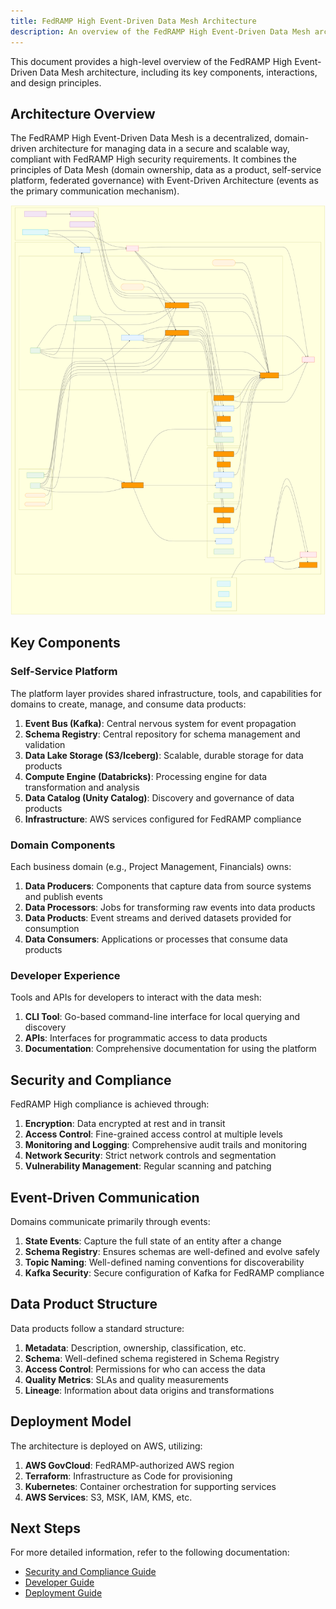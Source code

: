 ```yaml
---
title: FedRAMP High Event-Driven Data Mesh Architecture
description: An overview of the FedRAMP High Event-Driven Data Mesh architecture.
---
```


This document provides a high-level overview of the FedRAMP High Event-Driven Data Mesh architecture, including its key components, interactions, and design principles.

## Architecture Overview

The FedRAMP High Event-Driven Data Mesh is a decentralized, domain-driven architecture for managing data in a secure and scalable way, compliant with FedRAMP High security requirements. It combines the principles of Data Mesh (domain ownership, data as a product, self-service platform, federated governance) with Event-Driven Architecture (events as the primary communication mechanism).

![Architecture Overview](../../../assets/architecture-overview.svg)

## Key Components

### Self-Service Platform

The platform layer provides shared infrastructure, tools, and capabilities for domains to create, manage, and consume data products:

1. **Event Bus (Kafka)**: Central nervous system for event propagation
2. **Schema Registry**: Central repository for schema management and validation
3. **Data Lake Storage (S3/Iceberg)**: Scalable, durable storage for data products
4. **Compute Engine (Databricks)**: Processing engine for data transformation and analysis
5. **Data Catalog (Unity Catalog)**: Discovery and governance of data products
6. **Infrastructure**: AWS services configured for FedRAMP compliance

### Domain Components

Each business domain (e.g., Project Management, Financials) owns:

1. **Data Producers**: Components that capture data from source systems and publish events
2. **Data Processors**: Jobs for transforming raw events into data products
3. **Data Products**: Event streams and derived datasets provided for consumption
4. **Data Consumers**: Applications or processes that consume data products

### Developer Experience

Tools and APIs for developers to interact with the data mesh:

1. **CLI Tool**: Go-based command-line interface for local querying and discovery
2. **APIs**: Interfaces for programmatic access to data products
3. **Documentation**: Comprehensive documentation for using the platform

## Security and Compliance

FedRAMP High compliance is achieved through:

1. **Encryption**: Data encrypted at rest and in transit
2. **Access Control**: Fine-grained access control at multiple levels
3. **Monitoring and Logging**: Comprehensive audit trails and monitoring
4. **Network Security**: Strict network controls and segmentation
5. **Vulnerability Management**: Regular scanning and patching

## Event-Driven Communication

Domains communicate primarily through events:

1. **State Events**: Capture the full state of an entity after a change
2. **Schema Registry**: Ensures schemas are well-defined and evolve safely
3. **Topic Naming**: Well-defined naming conventions for discoverability
4. **Kafka Security**: Secure configuration of Kafka for FedRAMP compliance

## Data Product Structure

Data products follow a standard structure:

1. **Metadata**: Description, ownership, classification, etc.
2. **Schema**: Well-defined schema registered in Schema Registry
3. **Access Control**: Permissions for who can access the data
4. **Quality Metrics**: SLAs and quality measurements
5. **Lineage**: Information about data origins and transformations

## Deployment Model

The architecture is deployed on AWS, utilizing:

1. **AWS GovCloud**: FedRAMP-authorized AWS region
2. **Terraform**: Infrastructure as Code for provisioning
3. **Kubernetes**: Container orchestration for supporting services
4. **AWS Services**: S3, MSK, IAM, KMS, etc.

## Next Steps

For more detailed information, refer to the following documentation:

- [Security and Compliance Guide](/fedramp-datamesh-refarch/security/fedramp-compliance/)
- [Developer Guide](/fedramp-datamesh-refarch/developers/getting-started/)
- [Deployment Guide](/fedramp-datamesh-refarch/developers/deployment/)
